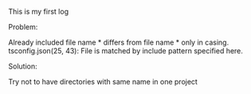 This is my first log

Problem:

Already included file name * differs from file name * only in casing.
tsconfig.json(25, 43): File is matched by include pattern specified here.

Solution:

Try not to have directories with same name in one project

